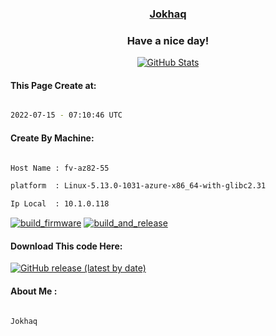 

<a href="https://github.com/Jokhaq"><h3 align="center"><b>Jokhaq</b></h3></a>

<h3 align="center">Have a nice day!</h3>

<p align="center">

  <a href="https://github.com/Jokhaq">
    <img alt="GitHub Stats" src="https://github-readme-stats.vercel.app/api?username=Jokhaq&hide=issues&hide_title=true&include_all_commits=true&bg_color=30,e96443,904e95&title_color=fff&text_color=fff" />
   </a>
   
#### This Page Create at:

```bash

2022-07-15 - 07:10:46 UTC

```

#### Create By Machine:

```bash

Host Name : fv-az82-55

platform  : Linux-5.13.0-1031-azure-x86_64-with-glibc2.31

Ip Local  : 10.1.0.118

```

[![build_firmware](https://github.com/Jokhaq/Jokhaq/actions/workflows/generate_readme.yml/badge.svg)](https://github.com/Jokhaq/Jokhaq/actions/workflows/generate_readme.yml) [![build_and_release](https://github.com/Jokhaq/Jokhaq/actions/workflows/build_and_release.yml/badge.svg)](https://github.com/Jokhaq/Jokhaq/actions/workflows/build_and_release.yml)

#### Download This code Here:

[![GitHub release (latest by date)](https://img.shields.io/github/v/release/Jokhaq/Jokhaq?style=for-the-badge&label=Download)](https://github.com/Jokhaq/Jokhaq/releases) 

</p> 

#### About Me :

```bash

Jokhaq

```

